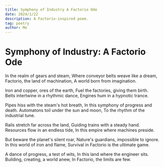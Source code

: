 ```yaml
---
title: Symphony of Industry A Factorio Ode
date: 2024/1/22
description: A Factorio-inspired poem.
tag: poetry
author: Me
---
```


# Symphony of Industry: A Factorio Ode

In the realm of gears and steam,
Where conveyor belts weave like a dream,
Factorio, the land of machination,
A world born from imagination.

Iron and copper, ores of the earth,
Fuel the factories, giving them birth.
Belts intertwine in a rhythmic dance,
Engines hum in a hypnotic trance.

Pipes hiss with the steam's hot breath,
In this symphony of progress and death.
Automatons toil under the sun and moon,
To the rhythm of the industrial tune.

Rails stretch far across the land,
Guiding trains with a steady hand.
Resources flow in an endless tide,
In this empire where machines preside.

But beware the planet's silent roar,
Nature's guardians, impossible to ignore.
In this world of iron and flame,
Survival in Factorio is the ultimate game.

A dance of progress, a test of wits,
In this land where the engineer sits.
Building, creating, a world anew,
In Factorio, the limits are few.
